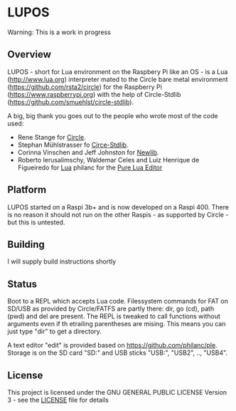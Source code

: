 # LUPOS

Warning: This is a work in progress

## Overview
LUPOS - short for Lua environment on the Raspbery Pi like an OS - is 
a Lua (http://www.lua.org) interpreter mated to the Circle 
bare metal environment (https://github.com/rsta2/circle) 
for the Raspberry Pi (https://www.raspberrypi.org) with the help of Circle-Stdlib (https://github.com/smuehlst/circle-stdlib).

A big, big thank you goes out to the people who wrote most of the code used:

* Rene Stange for [Circle](https://github.com/rsta2/circle).
* Stephan Mühlstrasser fo [Circe-Stdlib](https://github.com/smuehlst/circle-stdlib).
* Corinna Vinschen and Jeff Johnston for [Newlib](https://sourceware.org/newlib/).
* Roberto Ierusalimschy, Waldemar Celes and Luiz Henrique de Figueiredo for [Lua](http://www.lua.org)
philanc for the [Pure Lua Editor](https://github.com/philanc/ple)

## Platform
LUPOS started on a Raspi 3b+ and is now developed on a Raspi 400. There is no reason it should not run on the other Raspis - as supported by Circle - but this is untested.

## Building
I will supply build instructions shortly

## Status
Boot to a REPL which accepts Lua code. Filessystem commands for FAT on SD/USB as provided by Circle/FATFS are partly there: dir, go (cd), path (pwd) and del are present. The REPL is tweaked to call functions without arguments even if th etrailing parentheses are mising. This means you can just type "dir" to get a directory. 

A text editor "edit" is provided based on https://github.com/philanc/ple.
Storage is on the SD card "SD:" and USB sticks "USB:", "USB2", .., "USB4".

## License

This project is licensed under the GNU GENERAL PUBLIC LICENSE
Version 3 - see the [LICENSE](LICENSE) file for details
